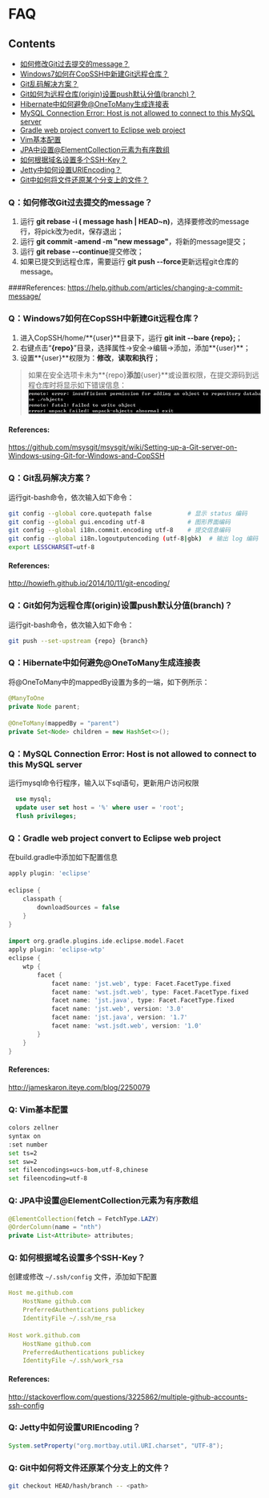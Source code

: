 ﻿# FAQ

## Contents
- [如何修改Git过去提交的message？](#reset_commited_message)
- [Windows7如何在CopSSH中新建Git远程仓库？](#create_git_repository_on_copssh)
- [Git乱码解决方案？](#git_messy_code_problem)
- [Git如何为远程仓库(origin)设置push默认分值(branch)？](#set_default_push_stream_in_git)
- [Hibernate中如何避免@OneToMany生成连接表](#hibernate_avoid_create_join_table_4_one_to_many)
- [MySQL Connection Error: Host  is not allowed to connect to this MySQL server](#mysql_access_permission)
- [Gradle web project convert to Eclipse web project](#build_gradle_project_4_eclipse)
- [Vim基本配置](#basic_vim_settings)
- [JPA中设置@ElementCollection元素为有序数组](#jpa_element_collection_as_ordered_array)
- [如何根据域名设置多个SSH-Key？](#config_ssh_key_4_multi_hosts)
- [Jetty中如何设置URIEncoding？](#set_jetty_uri_encoding)
- [Git中如何将文件还原某个分支上的文件？](#git_revert_files_from_repos)
	

### <a name="reset_commited_message"/> Q：如何修改Git过去提交的message？

1. 运行 **git rebase -i ( message hash | HEAD~n)**，选择要修改的message行，将pick改为edit，保存退出；
2. 运行 **git commit -amend -m "new message"**，将新的message提交；
3. 运行 **git rebase --continue**提交修改；
4. 如果已提交到远程仓库，需要运行 **git push <repo> <branch> --force**更新远程git仓库的message。

####References:
https://help.github.com/articles/changing-a-commit-message/


### <a name="create_git_repository_on_copssh"/> Q：Windows7如何在CopSSH中新建Git远程仓库？

1. 进入CopSSH/home/**{user}**目录下，运行 **git init --bare {repo};**；
2. 右键点击“**{repo}**”目录，选择属性->安全->编辑->添加，添加**{user}**；
3. 设置**{user}**权限为：**修改**，**读取和执行**；

> 如果在安全选项卡未为**{repo}**添加**{user}**或设置权限，在提交源码到远程仓库时将显示如下错误信息：
> ![insufficient permission](etc/insufficient-permission.jpg)

#### References:
https://github.com/msysgit/msysgit/wiki/Setting-up-a-Git-server-on-Windows-using-Git-for-Windows-and-CopSSH


### <a name="git_messy_code_proble"/> Q：Git乱码解决方案？

运行git-bash命令，依次输入如下命令：
```bash
git config --global core.quotepath false          # 显示 status 编码
git config --global gui.encoding utf-8            # 图形界面编码
git config --global i18n.commit.encoding utf-8    # 提交信息编码
git config --global i18n.logoutputencoding (utf-8|gbk)  # 输出 log 编码
export LESSCHARSET=utf-8
```

#### References:
http://howiefh.github.io/2014/10/11/git-encoding/


### <a name="set_default_push_stream_in_git"/> Q：Git如何为远程仓库(origin)设置push默认分值(branch)？

运行git-bash命令，依次输入如下命令：
```bash
git push --set-upstream {repo} {branch}
```


### <a name="hibernate_avoid_create_join_table_4_one_to_many"/> Q：Hibernate中如何避免@OneToMany生成连接表

将@OneToMany中的mappedBy设置为多的一端，如下例所示：

```java
@ManyToOne
private Node parent;

@OneToMany(mappedBy = "parent")
private Set<Node> children = new HashSet<>();
```

### <a name="mysql_access_permission"/> Q：MySQL Connection Error: Host  is not allowed to connect to this MySQL server

运行mysql命令行程序，输入以下sql语句，更新用户访问权限

```sql
  use mysql;
  update user set host = '%' where user = 'root';
  flush privileges;
```

### <a name="build_gradle_project_4_eclipse"/> Q：Gradle web project convert to Eclipse web project

在build.gradle中添加如下配置信息

```groovy
apply plugin: 'eclipse'

eclipse {
    classpath {
        downloadSources = false
    }
}

import org.gradle.plugins.ide.eclipse.model.Facet
apply plugin: 'eclipse-wtp'
eclipse {
    wtp {
        facet {
            facet name: 'jst.web', type: Facet.FacetType.fixed
            facet name: 'wst.jsdt.web', type: Facet.FacetType.fixed
            facet name: 'jst.java', type: Facet.FacetType.fixed
            facet name: 'jst.web', version: '3.0'
            facet name: 'jst.java', version: '1.7'
            facet name: 'wst.jsdt.web', version: '1.0'
        }
    }
}
```
#### References:
http://jameskaron.iteye.com/blog/2250079


### <a name="basic_vim_settings"/> Q: Vim基本配置

```bash
colors zellner
syntax on
:set number
set ts=2
set sw=2
set fileencodings=ucs-bom,utf-8,chinese
set fileencoding=utf-8
```


### <a name="jpa_element_collection_as_ordered_array"/> Q: JPA中设置@ElementCollection元素为有序数组

```java
@ElementCollection(fetch = FetchType.LAZY)
@OrderColumn(name = "nth")
private List<Attribute> attributes;
```


### <a name="config_ssh_key_4_multi_hosts"/> Q: 如何根据域名设置多个SSH-Key？

创建或修改 ` ~/.ssh/config ` 文件，添加如下配置

```yaml
Host me.github.com
    HostName github.com
    PreferredAuthentications publickey
    IdentityFile ~/.ssh/me_rsa

Host work.github.com
    HostName github.com
    PreferredAuthentications publickey
    IdentityFile ~/.ssh/work_rsa
```

#### References:

http://stackoverflow.com/questions/3225862/multiple-github-accounts-ssh-config

### <a name="set_jetty_uri_encoding"/> Q: Jetty中如何设置URIEncoding？
```java
System.setProperty("org.mortbay.util.URI.charset", "UTF-8");
```

### <a name="git_revert_files_from_repos"/> Q: Git中如何将文件还原某个分支上的文件？

```bash 
git checkout HEAD/hash/branch -- <path>
```
